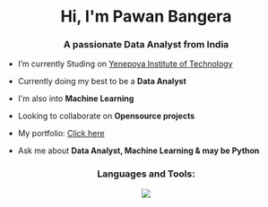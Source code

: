 <h1 align="center">Hi, I'm Pawan Bangera</h1>
<h3 align="center">A passionate Data Analyst from India</h3>

- I’m currently Studing on [Yenepoya Institute of Technology](https://www.yit.edu.in/)

- Currently doing my best to be a **Data Analyst**

- I'm also into **Machine Learning**

- Looking to collaborate on **Opensource projects**

- My portfolio: [Click here]()

- Ask me about **Data Analyst, Machine Learning & may be Python**


<h3 align="center">Languages and Tools:</h3>
<p align="center">
	<p align="center">
	<a href="https://skillicons.dev">
    		<img src="https://skillicons.dev/icons?i=anaconda,androidstudio,c,css,firebase,figma,git,html,mysql,py,vscode&perline=10" />
  	</a> 
</p>


